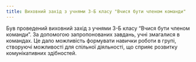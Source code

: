 ```yaml
---
title: Виховний захід з учнями 3-Б класу "Вчися бути членом команди"
---
```


Був проведений виховний захід з учнями 3-Б класу “Вчися бути членом команди”. За допомогою запропонованих завдань, учні змагалися в командах. Це дало можливість формувати навички роботи в групі, створуючі можливості для спільної діяльності, що сприяє розвитку комунікативних здібностей.

<slideshow id="_/72157649976623568" />
